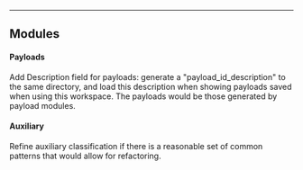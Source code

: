 _______
## Modules

#### Payloads

Add Description field for payloads: generate a "payload_id_description" to the same directory, and
load this description when showing payloads saved when using this workspace.
The payloads would be those generated by payload modules.

#### Auxiliary

Refine auxiliary classification if there is a reasonable set of common patterns that would allow
for refactoring. 
